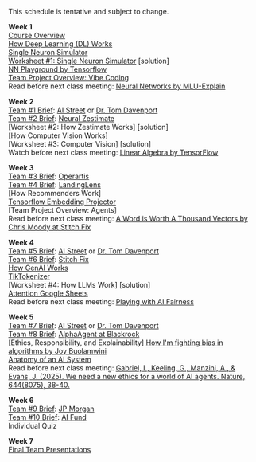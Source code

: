 This schedule is tentative and subject to change.

<b>Week 1</b>  
[Course Overview](https://www.dropbox.com/scl/fi/rlvdjgutlu7fmgndvveg5/AIBiz-Course-Overview.pptx?rlkey=1dnztlzw4erxmehbjw1s44af7&dl=0)    
[How Deep Learning (DL) Works](https://www.dropbox.com/scl/fi/jmb2wwmzl4r4xmuy80r1o/UG-AIBiz-Chung-W1-How-DL-Works.pptx?rlkey=s8nov5syjassr4cb6c0vw5s1d&dl=0)  
[Single Neuron Simulator](https://docs.google.com/spreadsheets/d/1KDGiwAF2GStEZc2WUgbJ7CE7NHktZhAVpcRNulHfqpw/edit?gid=2001141573#gid=2001141573)  
[Worksheet #1: Single Neuron Simulator](https://docs.google.com/document/d/1r-xIvuhR9fwrBoLQmX67PP89HQQ7KtpMZuIitUi0Ye4/edit?usp=sharing) [solution]  
[NN Playground by Tensorflow](https://playground.tensorflow.org/#activation=tanh&batchSize=10&dataset=circle&regDataset=reg-plane&learningRate=0.03&regularizationRate=0&noise=0&networkShape=4,2&seed=0.56945&showTestData=false&discretize=false&percTrainData=50&x=true&y=true&xTimesY=false&xSquared=false&ySquared=false&cosX=false&sinX=false&cosY=false&sinY=false&collectStats=false&problem=classification&initZero=false&hideText=false)  
[Team Project Overview: Vibe Coding](https://www.dropbox.com/scl/fi/hklcdikx34hburo57kd8z/04-Team-Project-with-Vibe-Coding.pptx?rlkey=vtemey03pfw7eztuw1tik5v2i&e=1&dl=0)  
Read before next class meeting: [Neural Networks by MLU-Explain](https://mlu-explain.github.io/neural-networks/)  

<b>Week 2</b>  
[Team #1 Brief](https://docs.google.com/presentation/d/1WRdHlMSOkMpRUIR2R0TycZz35keZ_28dKq5AkOy0ytE/edit?usp=drive_link): [AI Street](https://www.ai-street.co/) or [Dr. Tom Davenport](https://www.linkedin.com/in/davenporttom/)    
[Team #2 Brief](https://docs.google.com/presentation/d/1WRdHlMSOkMpRUIR2R0TycZz35keZ_28dKq5AkOy0ytE/edit?usp=drive_link): [Neural Zestimate](https://www.zillow.com/research/methodology-neural-zhvi-32128/)  
[Worksheet #2: How Zestimate Works] [solution]  
[How Computer Vision Works]  
[Worksheet #3: Computer Vision] [solution]  
Watch before next class meeting: [Linear Algebra by TensorFlow](https://youtu.be/LlKAna21fLE)  

<b>Week 3</b>  
[Team #3 Brief](https://docs.google.com/presentation/d/1WRdHlMSOkMpRUIR2R0TycZz35keZ_28dKq5AkOy0ytE/edit?usp=drive_link): [Operartis](https://www.operartis.com/)  
[Team #4 Brief](https://docs.google.com/presentation/d/1WRdHlMSOkMpRUIR2R0TycZz35keZ_28dKq5AkOy0ytE/edit?usp=drive_link): [LandingLens](https://landing.ai/landinglens)  
[How Recommenders Work]  
[Tensorflow Embedding Projector](https://projector.tensorflow.org/)  
[Team Project Overview: Agents]  
Read before next class meeting: [A Word is Worth A Thousand Vectors by Chris Moody at Stitch Fix](https://multithreaded.stitchfix.com/blog/2015/03/11/word-is-worth-a-thousand-vectors/)  

<b>Week 4</b>  
[Team #5 Brief](https://docs.google.com/presentation/d/1WRdHlMSOkMpRUIR2R0TycZz35keZ_28dKq5AkOy0ytE/edit?usp=drive_link): [AI Street](https://www.ai-street.co/) or [Dr. Tom Davenport](https://www.linkedin.com/in/davenporttom/)    
[Team #6 Brief](https://docs.google.com/presentation/d/1WRdHlMSOkMpRUIR2R0TycZz35keZ_28dKq5AkOy0ytE/edit?usp=drive_link): [Stitch Fix](https://algorithms-tour.stitchfix.com/)  
[How GenAI Works](https://www.dropbox.com/scl/fi/l7cok2snp9s5ukzmy3fmv/EHUB-AI-by-Chung-2025-How-GenAI-Works.pptx?rlkey=mn68ljymfxdxvgoweapou1ojq&dl=0)  
[TikTokenizer](https://tiktokenizer.vercel.app/)  
[Worksheet #4: How LLMs Work] [solution]  
[Attention Google Sheets](https://tinyurl.com/4h5wvucu)  
Read before next class meeting: [Playing with AI Fairness](https://pair-code.github.io/what-if-tool/ai-fairness.html)  

<b>Week 5</b>  
[Team #7 Brief](https://docs.google.com/presentation/d/1WRdHlMSOkMpRUIR2R0TycZz35keZ_28dKq5AkOy0ytE/edit?usp=drive_link): [AI Street](https://www.ai-street.co/) or [Dr. Tom Davenport](https://www.linkedin.com/in/davenporttom/)    
[Team #8 Brief](https://docs.google.com/presentation/d/1WRdHlMSOkMpRUIR2R0TycZz35keZ_28dKq5AkOy0ytE/edit?usp=drive_link): [AlphaAgent at Blackrock](https://arxiv.org/pdf/2508.11152)      
[Ethics, Responsibility, and Explainability]
[How I'm fighting bias in algorithms by Joy Buolamwini](https://www.ted.com/talks/joy_buolamwini_how_i_m_fighting_bias_in_algorithms)  
[Anatomy of an AI System](https://anatomyof.ai/)  
Read before next class meeting: [Gabriel, I., Keeling, G., Manzini, A., & Evans, J. (2025). We need a new ethics for a world of AI agents. Nature, 644(8075), 38-40.](https://www.nature.com/articles/d41586-025-02454-5)  

<b>Week 6</b>  
[Team #9 Brief](https://docs.google.com/presentation/d/1WRdHlMSOkMpRUIR2R0TycZz35keZ_28dKq5AkOy0ytE/edit?usp=drive_link): [JP Morgan](https://www.jpmorgan.com/technology/artificial-intelligence)  
[Team #10 Brief](https://docs.google.com/presentation/d/1WRdHlMSOkMpRUIR2R0TycZz35keZ_28dKq5AkOy0ytE/edit?usp=drive_link): [AI Fund](https://aifund.ai/)  
Individual Quiz  

<b>Week 7</b>  
[Final Team Presentations](https://docs.google.com/presentation/d/1SEWCxxhZAZVX3wLPMaREJMcyA6UJ8ho8rYSEoLdsa1c/edit?slide=id.p#slide=id.p)  
